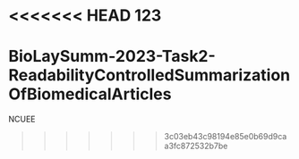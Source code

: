<<<<<<< HEAD
123
=======
# BioLaySumm-2023-Task2-ReadabilityControlledSummarizationOfBiomedicalArticles
NCUEE
>>>>>>> 3c03eb43c98194e85e0b69d9caa3fc872532b7be

